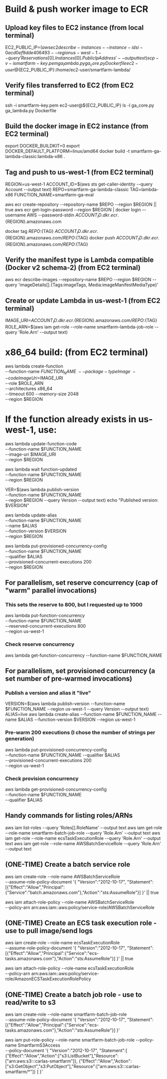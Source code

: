 # Build & push worker image to ECR

## Upload key files to EC2 instance (from local terminal)
EC2_PUBLIC_IP=$(aws ec2 describe-instances --instance-ids i-0acd0ef9dde406493 --region us-west-1 --query 'Reservations[0].Instances[0].PublicIpAddress' --output text)
scp -v -i smartfarm-key.pem ga_lambda.py ga_core.py Dockerfile ec2-user@${EC2_PUBLIC_IP}:/home/ec2-user/smartfarm-lambda/

## Verify files transferred to EC2 (from EC2 terminal)
ssh -i smartfarm-key.pem ec2-user@${EC2_PUBLIC_IP}
ls -l ga_core.py ga_lambda.py Dockerfile

## Build the docker image in EC2 instance (from EC2 terminal)
export DOCKER_BUILDKIT=0
export DOCKER_DEFAULT_PLATFORM=linux/amd64
docker build -t smartfarm-ga-lambda-classic:lambda-x86 .

## Tag and push to us-west-1 (from EC2 terminal)
REGION=us-west-1
ACCOUNT_ID=$(aws sts get-caller-identity --query Account --output text)
REPO=smartfarm-ga-lambda-classic
TAG=lambda-x86
FUNCTION_NAME=smartfarm-ga-eval

aws ecr create-repository --repository-name $REPO --region $REGION || true
aws ecr get-login-password --region $REGION | docker login --username AWS --password-stdin ${ACCOUNT_ID}.dkr.ecr.${REGION}.amazonaws.com

docker tag  ${REPO}:${TAG} ${ACCOUNT_ID}.dkr.ecr.${REGION}.amazonaws.com/${REPO}:${TAG}
docker push ${ACCOUNT_ID}.dkr.ecr.${REGION}.amazonaws.com/${REPO}:${TAG}

## Verify the manifest type is Lambda compatible (Docker v2 schema-2) (from EC2 terminal)
aws ecr describe-images --repository-name $REPO --region $REGION --query 'imageDetails[].{Tags:imageTags, Media:imageManifestMediaType}'

## Create or update Lambda in us-west-1 (from EC2 terminal)
IMAGE_URI=${ACCOUNT_ID}.dkr.ecr.${REGION}.amazonaws.com/${REPO}:${TAG}
ROLE_ARN=$(aws iam get-role --role-name smartfarm-lambda-job-role --query 'Role.Arn' --output text)

# x86_64 build: (from EC2 terminal)
aws lambda create-function \
  --function-name $FUNCTION_NAME \
  --package-type Image \
  --code ImageUri=$IMAGE_URI \
  --role $ROLE_ARN \
  --architectures x86_64 \
  --timeout 600 --memory-size 2048 \
  --region $REGION

# If the function already exists in us-west-1, use:
aws lambda update-function-code \
  --function-name $FUNCTION_NAME \
  --image-uri $IMAGE_URI \
  --region $REGION

aws lambda wait function-updated \
  --function-name $FUNCTION_NAME \
  --region $REGION

VER=$(aws lambda publish-version \
  --function-name $FUNCTION_NAME \
  --region $REGION --query Version --output text)
echo "Published version: $VERSION"

aws lambda update-alias \
  --function-name $FUNCTION_NAME \
  --name $ALIAS \
  --function-version $VERSION \
  --region $REGION

aws lambda put-provisioned-concurrency-config \
  --function-name $FUNCTION_NAME \
  --qualifier $ALIAS \
  --provisioned-concurrent-executions 200 \
  --region $REGION

## For parallelism, set reserve concurrency (cap of "warm" parallel invocations)
### This sets the reserve to 800, but I requested up to 1000
aws lambda put-function-concurrency \
  --function-name $FUNCTION_NAME \
  --reserved-concurrent-executions 800 \
  --region us-west-1

### Check reserve concurrency
aws lambda get-function-concurrency --function-name $FUNCTION_NAME

## For parallelism, set provisioned concurrency (a set number of pre-warmed invocations)
### Publish a version and alias it "live"
VERSION=$(aws lambda publish-version --function-name $FUNCTION_NAME --region us-west-1 --query Version --output text)
ALIAS=live
aws lambda create-alias --function-name $FUNCTION_NAME --name $ALIAS --function-version $VERSION --region us-west-1

### Pre-warm 200 executions (I chose the number of strings per generation)
aws lambda put-provisioned-concurrency-config \
  --function-name $FUNCTION_NAME --qualifier $ALIAS \
  --provisioned-concurrent-executions 200 \
  --region us-west-1

### Check provision concurrency
aws lambda get-provisioned-concurrency-config \
    --function-name $FUNCTION_NAME \
    --qualifier $ALIAS

## Handy commands for listing roles/ARNs
aws iam list-roles --query 'Roles[].RoleName' --output text
aws iam get-role --role-name smartfarm-batch-job-role --query 'Role.Arn' --output text
aws iam get-role --role-name ecsTaskExecutionRole --query 'Role.Arn' --output text
aws iam get-role --role-name AWSBatchServiceRole --query 'Role.Arn' --output text

## (ONE-TIME) Create a batch service role
aws iam create-role --role-name AWSBatchServiceRole \
  --assume-role-policy-document '{
    "Version":"2012-10-17",
    "Statement":[{"Effect":"Allow","Principal":{"Service":"batch.amazonaws.com"},"Action":"sts:AssumeRole"}]
  }' || true

aws iam attach-role-policy --role-name AWSBatchServiceRole \
  --policy-arn arn:aws:iam::aws:policy/service-role/AWSBatchServiceRole

## (ONE-TIME) Create an ECS task execution role - use to pull image/send logs
aws iam create-role --role-name ecsTaskExecutionRole \
  --assume-role-policy-document '{
    "Version":"2012-10-17",
    "Statement":[{"Effect":"Allow","Principal":{"Service":"ecs-tasks.amazonaws.com"},"Action":"sts:AssumeRole"}]
  }' || true

aws iam attach-role-policy --role-name ecsTaskExecutionRole \
  --policy-arn arn:aws:iam::aws:policy/service-role/AmazonECSTaskExecutionRolePolicy

## (ONE-TIME) Create a batch job role - use to read/write to s3
aws iam create-role --role-name smartfarm-batch-job-role \
  --assume-role-policy-document '{
    "Version":"2012-10-17",
    "Statement":[{"Effect":"Allow","Principal":{"Service":"ecs-tasks.amazonaws.com"},"Action":"sts:AssumeRole"}]
  }'

aws iam put-role-policy --role-name smartfarm-batch-job-role --policy-name SmartfarmS3Access \
  --policy-document '{
    "Version":"2012-10-17",
    "Statement":[
      {"Effect":"Allow","Action":["s3:ListBucket"],"Resource":["arn:aws:s3:::carlas-smartfarm"]},
      {"Effect":"Allow","Action":["s3:GetObject","s3:PutObject"],"Resource":["arn:aws:s3:::carlas-smartfarm/*"]}
    ]
  }'
